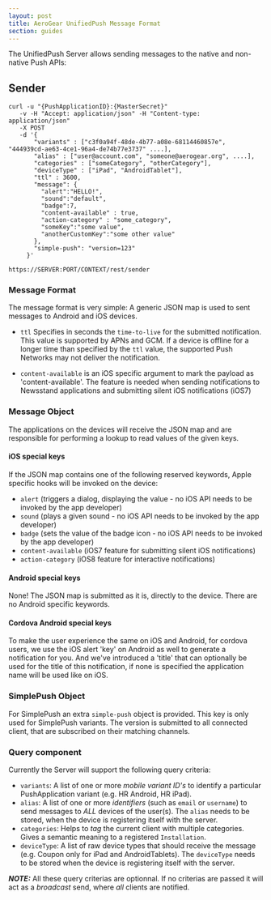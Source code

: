 ```yaml
---
layout: post
title: AeroGear UnifiedPush Message Format 
section: guides
---
```



The UnifiedPush Server allows sending messages to the native and non-native Push APIs:

## Sender

    curl -u "{PushApplicationID}:{MasterSecret}"
       -v -H "Accept: application/json" -H "Content-type: application/json" 
       -X POST
       -d '{
           "variants" : ["c3f0a94f-48de-4b77-a08e-68114460857e", "444939cd-ae63-4ce1-96a4-de74b77e3737" ....],
           "alias" : ["user@account.com", "someone@aerogear.org", ....],
           "categories" : ["someCategory", "otherCategory"],
           "deviceType" : ["iPad", "AndroidTablet"],
           "ttl" : 3600,
           "message": {
             "alert":"HELLO!",
             "sound":"default",
             "badge":7,
             "content-available" : true,
             "action-category" : "some_category",
             "someKey":"some value",
             "anotherCustomKey":"some other value"
           },
           "simple-push": "version=123"
         }'

    https://SERVER:PORT/CONTEXT/rest/sender

### Message Format
The message format is very simple: A generic JSON map is used to sent messages to Android and iOS devices. 

* ```ttl``` Specifies in seconds the ```time-to-live``` for the submitted notification. This value is supported by APNs and GCM. If a device is offline for a longer time than specified by the ```ttl``` value, the supported Push Networks may not deliver the notification.

* ```content-available``` is an iOS specific argument to mark the payload as 'content-available'. The feature is needed when sending notifications to Newsstand applications and submitting silent iOS notifications (iOS7)



### Message Object

The applications on the devices will receive the JSON map and are responsible for performing a lookup to read values 
of the given keys.

#### iOS special keys

If the JSON map contains one of the following reserved keywords, Apple specific hooks will be invoked on the device:

* ```alert``` (triggers a dialog, displaying the value - no iOS API needs to be invoked by the app developer)
* ```sound``` (plays a given sound  - no iOS API needs to be invoked by the app developer)
* ```badge``` (sets the value of the badge icon - no iOS API needs to be invoked by the app developer)
* ```content-available``` (iOS7 feature for submitting silent iOS notifications)
* ```action-category``` (iOS8 feature for interactive notifications)

#### Android special keys

None! The JSON map is submitted as it is, directly to the device. There are no Android specific keywords.

#### Cordova Android special keys

To make the user experience the same on iOS and Android, for cordova users, we use the iOS alert 'key' on Android as well to generate a notification for you. And we've introduced a 'title' that can optionally be used for the title of this notification, if none is specified the application name will be used like on iOS.

### SimplePush Object

For SimplePush an extra ```simple-push``` object is provided. This key is only used for SimplePush variants. The version is submitted to all connected client, that are subscribed on their matching channels.

### Query component

Currently the Server will support the following query criteria:

* ```variants```: A list of one or more _mobile variant ID's_ to identify a particular PushApplication variant (e.g. HR Android, HR iPad).
* ```alias```: A list of one or more _identifiers_ (such as ```email``` or ```username```) to send messages to *ALL* devices of the user(s). The ```alias``` needs to be stored, when the device is registering itself with the server.
* ```categories```: Helps to _tag_ the current client with multiple categories. Gives a semantic meaning to a registered ```Installation```.
* ```deviceType```: A list of raw device types that should receive the message (e.g. Coupon only for iPad and AndroidTablets). The ```deviceType``` needs to be stored when the device is registering itself with the server.

_**NOTE:**_ All these query criterias are optionnal. If no criterias are passed it will act as a  _broadcast_ send, where _all_ clients are notified. 
